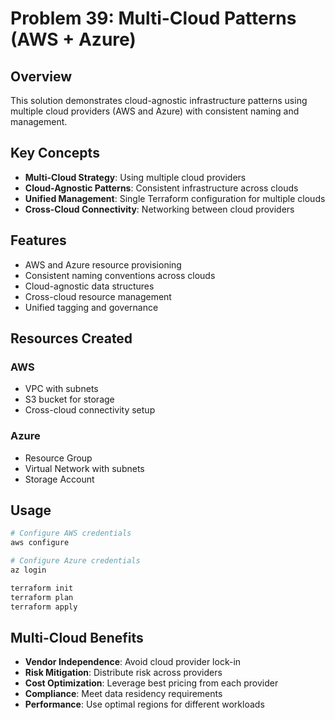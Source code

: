 # Problem 39: Multi-Cloud Patterns (AWS + Azure)

## Overview

This solution demonstrates cloud-agnostic infrastructure patterns using multiple cloud providers (AWS and Azure) with consistent naming and management.

## Key Concepts

- **Multi-Cloud Strategy**: Using multiple cloud providers
- **Cloud-Agnostic Patterns**: Consistent infrastructure across clouds
- **Unified Management**: Single Terraform configuration for multiple clouds
- **Cross-Cloud Connectivity**: Networking between cloud providers

## Features

- AWS and Azure resource provisioning
- Consistent naming conventions across clouds
- Cloud-agnostic data structures
- Cross-cloud resource management
- Unified tagging and governance

## Resources Created

### AWS
- VPC with subnets
- S3 bucket for storage
- Cross-cloud connectivity setup

### Azure
- Resource Group
- Virtual Network with subnets
- Storage Account

## Usage

```bash
# Configure AWS credentials
aws configure

# Configure Azure credentials
az login

terraform init
terraform plan
terraform apply
```

## Multi-Cloud Benefits

- **Vendor Independence**: Avoid cloud provider lock-in
- **Risk Mitigation**: Distribute risk across providers
- **Cost Optimization**: Leverage best pricing from each provider
- **Compliance**: Meet data residency requirements
- **Performance**: Use optimal regions for different workloads
